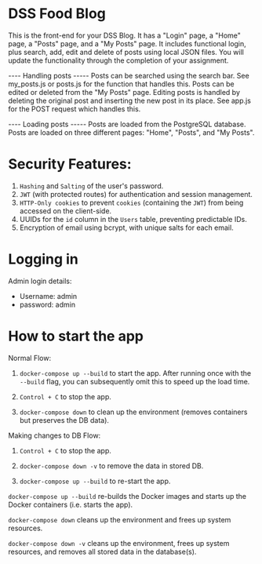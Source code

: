 # DSS Food Blog

This is the front-end for your DSS Blog. It has a "Login" page, a "Home" page, a "Posts" page, and a "My Posts" page. It includes
functional login, plus search, add, edit and delete of posts using local JSON files. You will update the functionality through the completion of your assignment.

---- Handling posts -----
Posts can be searched using the search bar. See my_posts.js or posts.js for the function that handles this.
Posts can be edited or deleted from the "My Posts" page. Editing posts is handled by deleting the original post and inserting the new post in its place. See app.js for the POST request which handles this.

 ---- Loading posts -----
Posts are loaded from the PostgreSQL database. Posts are loaded on three different pages: "Home", "Posts", and "My Posts".


# Security Features:

1. `Hashing` and `Salting` of the user's password.
2. `JWT` (with protected routes) for authentication and session management.
3. `HTTP-Only cookies` to prevent `cookies` (containing the `JWT`) from being accessed on the client-side.
4. UUIDs for the `id` column in the `Users` table, preventing predictable IDs.
5. Encryption of email using bcrypt, with unique salts for each email.


# Logging in

Admin login details:
- Username: admin
- password: admin


# How to start the app

Normal Flow:

1. `docker-compose up --build` to start the app. After running once with the `--build` flag, you can subsequently omit this to speed up the load time.

2. `Control + C` to stop the app.

3. `docker-compose down` to clean up the environment (removes containers but preserves the DB data).

Making changes to DB Flow:

1. `Control + C` to stop the app.

2. `docker-compose down -v` to remove the data in stored DB.

3. `docker-compose up --build` to re-start the app.

`docker-compose up --build` re-builds the Docker images and starts up the Docker containers (i.e. starts the app).

`docker-compose down` cleans up the environment and frees up system resources.

`docker-compose down -v` cleans up the environment, frees up system resources, and removes all stored data in the database(s).

